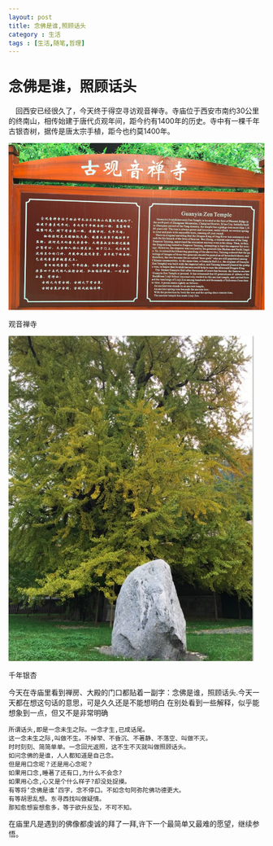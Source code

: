 ```yaml
---
layout: post
title: 念佛是谁,照顾话头
category : 生活
tags : [生活,随笔,哲理]
---
```


# 念佛是谁，照顾话头

　回西安已经很久了，今天终于得空寻访观音禅寺。寺庙位于西安市南约30公里的终南山，相传始建于唐代贞观年间，距今约有1400年的历史。寺中有一棵千年古银杏树，据传是唐太宗手植，距今也约莫1400年。

![观音寺](/public/img/guanyin-zen-temple.jpeg)

观音禅寺

![千年银杏](/public/img/qiannian-gushu_meitu_1.jpg)

千年银杏

今天在寺庙里看到禅房、大殿的门口都贴着一副字：念佛是谁，照顾话头.今天一天都在想这句话的意思，可是久久还是不能想明白
在别处看到一些解释，似乎能想象到一点，但又不是非常明确

```
所谓话头,即是一念未生之际。一念才生,已成话尾。
这一念未生之际,叫做不生。不掉举、不昏沉、不著静、不落空、叫做不灭。
时时刻刻、简简单单。一念回光返照，这不生不灭就叫做照顾话头。
如问念佛的是谁，人人都知道是自己念。
但是用口念呢？还是用心念呢？
如果用口念,睡著了还有口,为什么不会念?
如果用心念,心又是个什么样子?却没处捉摸。     
有等将‘念佛是谁’四字，念不停口。不如念句阿弥陀佛功德更大。
有等胡思乱想。东寻西找叫做疑情。
那知愈想妄想愈多，等于欲升反坠，不可不知。
```

在庙里凡是遇到的佛像都虔诚的拜了一拜,许下一个最简单又最难的愿望，继续参悟。
